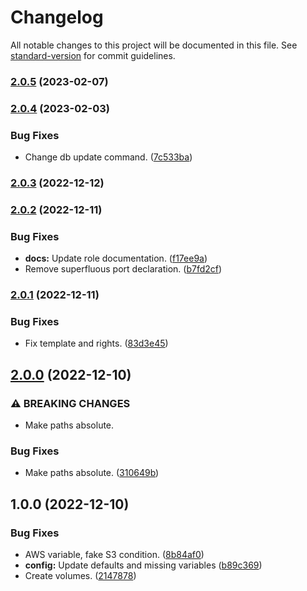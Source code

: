 # Changelog

All notable changes to this project will be documented in this file. See [standard-version](https://github.com/conventional-changelog/standard-version) for commit guidelines.

### [2.0.5](https://git.laurivan.com/Dev/ansible-role-outline-wiki/compare/v2.0.4...v2.0.5) (2023-02-07)

### [2.0.4](https://git.laurivan.com/Dev/ansible-role-outline-wiki/compare/v2.0.3...v2.0.4) (2023-02-03)


### Bug Fixes

* Change db update command. ([7c533ba](https://git.laurivan.com/Dev/ansible-role-outline-wiki/commit/7c533baa05bd6af418895a627303039081aa00ff))

### [2.0.3](https://git.laurivan.com/Dev/ansible-role-outline-wiki/compare/v2.0.2...v2.0.3) (2022-12-12)

### [2.0.2](https://git.laurivan.com/Dev/ansible-role-outline-wiki/compare/v2.0.1...v2.0.2) (2022-12-11)


### Bug Fixes

* **docs:** Update role documentation. ([f17ee9a](https://git.laurivan.com/Dev/ansible-role-outline-wiki/commit/f17ee9a9cc7ccb15f0196a7dbecf83e0b1c53bdf))
* Remove superfluous port declaration. ([b7fd2cf](https://git.laurivan.com/Dev/ansible-role-outline-wiki/commit/b7fd2cff4539b97dfd3b70e1d1d26138ed648dd2))

### [2.0.1](https://git.laurivan.com/Dev/ansible-role-outline-wiki/compare/v2.0.0...v2.0.1) (2022-12-11)


### Bug Fixes

* Fix template and rights. ([83d3e45](https://git.laurivan.com/Dev/ansible-role-outline-wiki/commit/83d3e45c05c096506430fd9e2568787c8a793a25))

## [2.0.0](https://git.laurivan.com/Dev/ansible-role-outline-wiki/compare/v1.0.0...v2.0.0) (2022-12-10)


### ⚠ BREAKING CHANGES

* Make paths absolute.

### Bug Fixes

* Make paths absolute. ([310649b](https://git.laurivan.com/Dev/ansible-role-outline-wiki/commit/310649b9735822eee4f962bbb3f9207c33989f89))

## 1.0.0 (2022-12-10)

### Bug Fixes

* AWS variable, fake S3 condition. ([8b84af0](https://git.laurivan.com/Dev/ansible-role-outline-wiki/commit/8b84af081fc8ec7a63ce139409c3fbd546ae1478))
* **config:** Update defaults and missing variables ([b89c369](https://git.laurivan.com/Dev/ansible-role-outline-wiki/commit/b89c369824468118c7897b62cfba20351531643b))
* Create volumes. ([2147878](https://git.laurivan.com/Dev/ansible-role-outline-wiki/commit/2147878061376a8052c375a01569da661f3daa4f))
